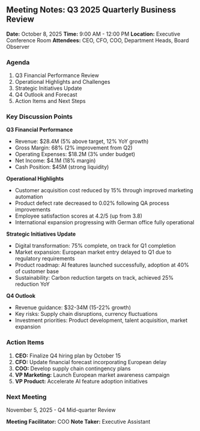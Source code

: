 ## Meeting Notes: Q3 2025 Quarterly Business Review

**Date:** October 8, 2025
**Time:** 9:00 AM - 12:00 PM
**Location:** Executive Conference Room
**Attendees:** CEO, CFO, COO, Department Heads, Board Observer

### Agenda
1. Q3 Financial Performance Review
2. Operational Highlights and Challenges
3. Strategic Initiatives Update
4. Q4 Outlook and Forecast
5. Action Items and Next Steps

### Key Discussion Points

**Q3 Financial Performance**
- Revenue: $28.4M (5% above target, 12% YoY growth)
- Gross Margin: 68% (2% improvement from Q2)
- Operating Expenses: $18.2M (3% under budget)
- Net Income: $4.1M (18% margin)
- Cash Position: $45M (strong liquidity)

**Operational Highlights**
- Customer acquisition cost reduced by 15% through improved marketing automation
- Product defect rate decreased to 0.02% following QA process improvements
- Employee satisfaction scores at 4.2/5 (up from 3.8)
- International expansion progressing with German office fully operational

**Strategic Initiatives Update**
- Digital transformation: 75% complete, on track for Q1 completion
- Market expansion: European market entry delayed to Q1 due to regulatory requirements
- Product roadmap: AI features launched successfully, adoption at 40% of customer base
- Sustainability: Carbon reduction targets on track, achieved 25% reduction YoY

**Q4 Outlook**
- Revenue guidance: $32-34M (15-22% growth)
- Key risks: Supply chain disruptions, currency fluctuations
- Investment priorities: Product development, talent acquisition, market expansion

### Action Items
1. **CEO:** Finalize Q4 hiring plan by October 15
2. **CFO:** Update financial forecast incorporating European delay
3. **COO:** Develop supply chain contingency plans
4. **VP Marketing:** Launch European market awareness campaign
5. **VP Product:** Accelerate AI feature adoption initiatives

### Next Meeting
November 5, 2025 - Q4 Mid-quarter Review

**Meeting Facilitator:** COO
**Note Taker:** Executive Assistant
